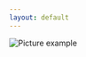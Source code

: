 ```yaml
---
layout: default
---
```

![Picture example](https://github.com/kvartirnik/website/blob/gh-pages/images/kvartirnik_photos/15.jpg)

